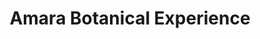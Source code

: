 ---
title: "Amara Botanical Experience"
url: /san-andres-islas-colombia/amara-botanical-experience/
shop: Kosmetik
---